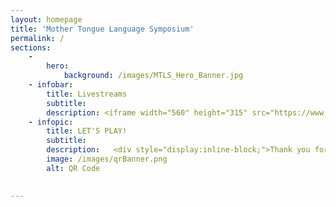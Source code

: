 ```yaml
---
layout: homepage
title: 'Mother Tongue Language Symposium'
permalink: /
sections:
    -
        hero:
            background: /images/MTLS_Hero_Banner.jpg
    - infobar:
        title: Livestreams
        subtitle: 
        description: <iframe width="560" height="315" src="https://www.youtube.com/embed/SlPhMPnQ58k" frameborder="0" allow="accelerometer; autoplay; encrypted-media; gyroscope; picture-in-picture" allowfullscreen></iframe>
    - infopic:
        title: LET'S PLAY!
        subtitle: 
        description:   <div style="display:inline-block;">Thank you for your interest in joining the SG MTLS! If you have signed up, you will be invited to join our outreach channels to receive the latest updates. </div>
        image: /images/qrBanner.png
        alt: QR Code
        

---
```



<!-- Type your notification here - the notification bar will not appear if this is empty. For other changes, refer to _data/homepage.yml to edit the homepage -->


<!-- Type your notification here - the notification bar will not appear if this is empty. For other changes, refer to _data/homepage.yml to edit the homepage -->
